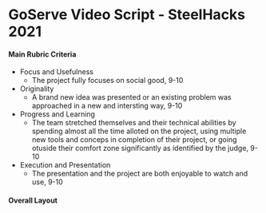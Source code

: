 # GoServe Video Script - SteelHacks 2021

#### Main Rubric Criteria
- Focus and Usefulness
    - The project fully focuses on social good, 9-10
- Originality
    - A brand new idea was presented or an existing problem was approached in a new and intersting way, 9-10
- Progress and Learning
    - The team stretched themselves and their technical abilities by spending almost all the time alloted on the project, using multiple new tools and conceps in completion of their project, or going otuside their comfort zone significantly as identified by the judge, 9-10
- Execution and Presentation
    - The presentation and the project are both enjoyable to watch and use, 9-10

#### Overall Layout
